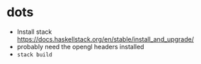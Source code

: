 # dots

* Install stack https://docs.haskellstack.org/en/stable/install_and_upgrade/
* probably need the opengl headers installed
* `stack build`
